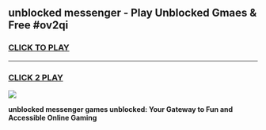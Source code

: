 
## unblocked messenger - Play Unblocked Gmaes & Free #ov2qi
<h3>
<a href="https://news.freeplayer.one?title=unblocked_messenger&ref=24F">CLICK TO PLAY</a></h3>
<hr>

<h3>
<a href="https://news.freeplayer.one?title=unblocked_messenger&ref=24F">CLICK 2 PLAY</a>
  
</h3>

<a href="https://news.freeplayer.one?title=unblocked_messenger&ref=24F/"><img src="https://clearcache.store/games.png"></a>


**unblocked messenger games unblocked: Your Gateway to Fun and Accessible Online Gaming**
